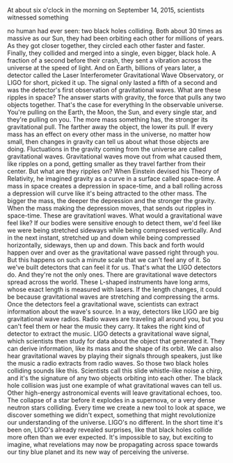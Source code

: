 
At about six o&#39;clock in the morning
on September 14, 2015,
scientists witnessed something

no human had ever seen:
two black holes colliding.
Both about 30 times as massive
as our Sun,
they had been orbiting each other
for millions of years.
As they got closer together,
they circled each other faster and faster.
Finally, they collided and merged
into a single, even bigger, black hole.
A fraction of a second before their crash,
they sent a vibration across the universe
at the speed of light.
And on Earth, billions of years later,
a detector called the Laser Interferometer
Gravitational Wave Observatory,
or LIGO for short,
picked it up.
The signal only lasted a fifth of a second
and was the detector&#39;s first observation
of gravitational waves.
What are these ripples in space?
The answer starts with gravity,
the force that pulls any 
two objects together.
That&#39;s the case for everything
In the observable universe.
You&#39;re pulling on the Earth,
the Moon, the Sun, and every single star,
and they&#39;re pulling on you.
The more mass something has,
the stronger its gravitational pull.
The farther away the object,
the lower its pull.
If every mass has an effect
on every other mass in the universe,
no matter how small,
then changes in gravity can tell us
about what those objects are doing.
Fluctuations in the gravity
coming from the universe
are called gravitational waves.
Gravitational waves move out from 
what caused them,
like ripples on a pond,
getting smaller as they travel farther
from their center.
But what are they ripples on?
When Einstein devised 
his Theory of Relativity,
he imagined gravity as a curve
in a surface called space-time.
A mass in space creates a depression
in space-time,
and a ball rolling across a depression
will curve
like it&#39;s being attracted 
to the other mass.
The bigger the mass,
the deeper the depression
and the stronger the gravity.
When the mass making the depression moves,
that sends out ripples in space-time.
These are gravitationl waves.
What would a gravitational wave feel like?
If our bodies were sensitive enough
to detect them,
we&#39;d feel like we were 
being stretched sideways
while being compressed vertically.
And in the next instant,
stretched up and down 
while being compressed horizontally,
sideways,
then up and down.
This back and forth would happen
over and over
as the gravitational wave
passed right through you.
But this happens on such a minute scale
that we can&#39;t feel any of it.
So we&#39;ve built detectors 
that can feel it for us.
That&#39;s what the LIGO detectors do.
And they&#39;re not the only ones.
There are gravitational wave detectors
spread across the world.
These L-shaped instruments have long arms,
whose exact length 
is measured with lasers.
If the length changes, it could be because
gravitational waves are stretching
and compressing the arms.
Once the detectors feel 
a gravitational wave,
scientists can extract information
about the wave&#39;s source.
In a way, detectors like LIGO are
big gravitational wave radios.
Radio waves are traveling all around you,
but you can&#39;t feel them
or hear the music they carry.
It takes the right kind of 
detector to extract the music.
LIGO detects a gravitational wave signal,
which scientists then study for data
about the object that generated it.
They can derive information, 
like its mass and the shape of its orbit.
We can also hear gravitational waves
by playing their signals through speakers,
just like the music a radio extracts
from radio waves.
So those two black holes colliding
sounds like this.
Scientists call this 
slide whistle-like noise a chirp,
and it&#39;s the signature of any two
objects orbiting into each other.
The black hole collision 
was just one example
of what gravitational waves can tell us.
Other high-energy astronomical events
will leave gravitational echoes, too.
The collapse of a star before it
explodes in a supernova,
or a very dense neutron stars colliding.
Every time we create a new tool
to look at space,
we discover something we didn&#39;t expect,
something that might revolutionize
our understanding of the universe.
LIGO&#39;s no different.
In the short time it&#39;s been on,
LIGO&#39;s already revealed surprises,
like that black holes collide
more often than we ever expected.
It&#39;s impossible to say, 
but exciting to imagine,
what revelations may now be propagating
across space
towards our tiny blue planet and
its new way of perceiving the universe.
